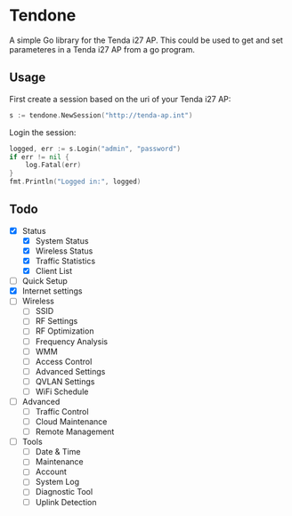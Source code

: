 # Tendone

A simple Go library for the Tenda i27 AP. This could be used to get and set parameteres in a Tenda i27 AP from a go program.

## Usage

First create a session based on the uri of your Tenda i27 AP:
```go
s := tendone.NewSession("http://tenda-ap.int")
```

Login the session:
```go
logged, err := s.Login("admin", "password")
if err != nil {
    log.Fatal(err)
}
fmt.Println("Logged in:", logged)
```


## Todo

- [x] Status
    - [x] System Status
    - [x] Wireless Status
    - [x] Traffic Statistics
    - [x] Client List
- [ ] Quick Setup
- [x] Internet settings
- [ ] Wireless
    - [ ] SSID
    - [ ] RF Settings
    - [ ] RF Optimization
    - [ ] Frequency Analysis
    - [ ] WMM
    - [ ] Access Control
    - [ ] Advanced Settings
    - [ ] QVLAN Settings
    - [ ] WiFi Schedule
- [ ] Advanced
    - [ ] Traffic Control
    - [ ] Cloud Maintenance
    - [ ] Remote Management
- [ ] Tools
    - [ ] Date & Time
    - [ ] Maintenance
    - [ ] Account
    - [ ] System Log
    - [ ] Diagnostic Tool
    - [ ] Uplink Detection
